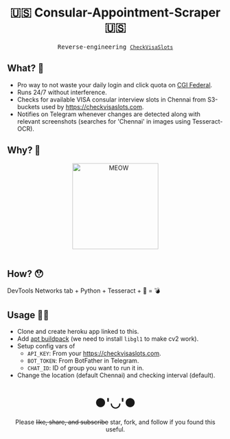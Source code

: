 <div align="center">

# 🇺🇸 Consular-Appointment-Scraper 🇺🇸

<samp> Reverse-engineering [`CheckVisaSlots`](https://checkvisaslots.com/)</samp>

</div>

## What? 👀

- Pro way to not waste your daily login and click quota on [CGI Federal](https://cgifederal.secure.force.com/).
- Runs 24/7 without interference. 
- Checks for available VISA consular interview slots in Chennai from S3-buckets used by https://checkvisaslots.com.
- Notifies on Telegram whenever changes are detected along with relevant screenshots (searches for 'Chennai' in images
  using Tesseract-OCR).

## Why? 🤔

<div align="center">

<table>
<img src="https://c.tenor.com/zyQ7QpKF4OEAAAAM/typing-laptop.gif" alt="MEOW" width="200">
</table>

</div>

## How? 😯

DevTools Networks tab + Python + Tesseract + 🧠 = 💣

## Usage 👨‍💻

- Clone and create heroku app linked to this.
- Add [apt buildpack](https://elements.heroku.com/buildpacks/heroku/heroku-buildpack-apt) (we need to install `libgl1`
  to make cv2 work).
- Setup config vars of
    - `API_KEY`: From your https://checkvisaslots.com.
    - `BOT_TOKEN`: From BotFather in Telegram.
    - `CHAT_ID`: ID of group you want to run it in.
- Change the location (default Chennai) and checking interval (default).

<div align="center">

# ●'◡'●

Please ~~like, share, and subscribe~~ star, fork, and follow if you found this useful.

</div>